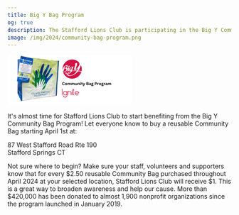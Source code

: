```yaml
---
title: Big Y Bag Program
og: true
description: The Stafford Lions Club is participating in the Big Y Community Bag Program
image: /img/2024/community-bag-program.png
---
```

<img src="/img/2024/community-bag-program.png" class="img-fluid float-start" alt="Big Y Bag Program"/>

It's almost time for Stafford Lions Club to start benefiting from the Big Y Community Bag Program! Let everyone know to buy a reusable Community Bag starting April 1st at:

87 West Stafford Road Rte 190  
Stafford Springs CT

Not sure where to begin? Make sure your staff, volunteers and supporters know that for every $2.50 reusable Community Bag purchased throughout April 2024 at your selected location, Stafford Lions Club will receive $1. This is a great way to broaden awareness and help our cause. More than $420,000 has been donated to almost 1,900  nonprofit organizations since the program launched in January 2019.
